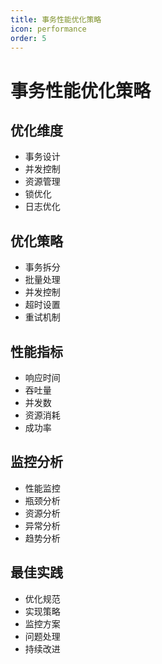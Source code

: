 ```yaml
---
title: 事务性能优化策略
icon: performance
order: 5
---
```


# 事务性能优化策略

## 优化维度
- 事务设计
- 并发控制
- 资源管理
- 锁优化
- 日志优化

## 优化策略
- 事务拆分
- 批量处理
- 并发控制
- 超时设置
- 重试机制

## 性能指标
- 响应时间
- 吞吐量
- 并发数
- 资源消耗
- 成功率

## 监控分析
- 性能监控
- 瓶颈分析
- 资源分析
- 异常分析
- 趋势分析

## 最佳实践
- 优化规范
- 实现策略
- 监控方案
- 问题处理
- 持续改进
